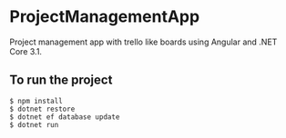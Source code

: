 # ProjectManagementApp
Project management app with trello like boards using Angular and .NET Core 3.1.

## To run the project
```
$ npm install
$ dotnet restore
$ dotnet ef database update
$ dotnet run
```
